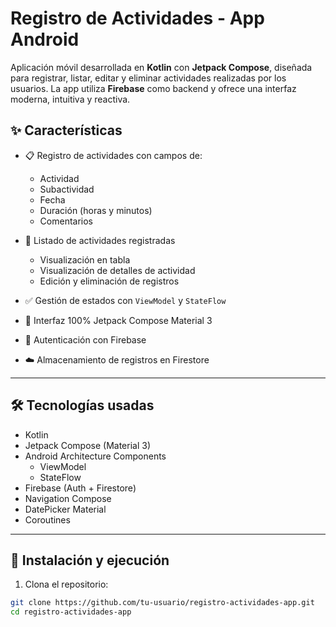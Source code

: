 # Registro de Actividades - App Android

Aplicación móvil desarrollada en **Kotlin** con **Jetpack Compose**, diseñada para registrar, listar, editar y eliminar actividades realizadas por los usuarios. La app utiliza **Firebase** como backend y ofrece una interfaz moderna, intuitiva y reactiva.

## ✨ Características

- 📋 Registro de actividades con campos de:
    - Actividad
    - Subactividad
    - Fecha
    - Duración (horas y minutos)
    - Comentarios

- 📄 Listado de actividades registradas
    - Visualización en tabla
    - Visualización de detalles de actividad
    - Edición y eliminación de registros

- ✅ Gestión de estados con `ViewModel` y `StateFlow`
- 🎨 Interfaz 100% Jetpack Compose Material 3
- 🔐 Autenticación con Firebase
- ☁️ Almacenamiento de registros en Firestore

---

## 🛠️ Tecnologías usadas

- Kotlin
- Jetpack Compose (Material 3)
- Android Architecture Components
    - ViewModel
    - StateFlow
- Firebase (Auth + Firestore)
- Navigation Compose
- DatePicker Material
- Coroutines

---

## 🔧 Instalación y ejecución

1. Clona el repositorio:

```bash
git clone https://github.com/tu-usuario/registro-actividades-app.git
cd registro-actividades-app